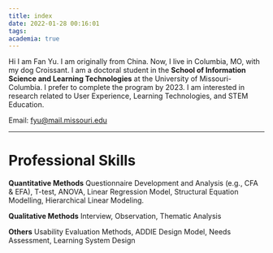 ```yaml
---
title: index
date: 2022-01-28 00:16:01
tags:
academia: true
---
```


Hi I am Fan Yu. 
I am originally from China. Now, I live in Columbia, MO, with my dog Croissant.
I am a doctoral student in the **School of Information Science and Learning Technologies** at the University of Missouri-Columbia. I prefer to complete the program by 2023. 
I am interested in research related to User Experience, Learning Technologies, and STEM Education.

Email: fyu@mail.missouri.edu


***

# Professional Skills
**Quantitative Methods**
Questionnaire Development and Analysis (e.g., CFA & EFA), T-test, ANOVA, Linear Regression Model, Structural Equation Modelling, Hierarchical Linear Modeling.

**Qualitative Methods**
Interview, Observation, Thematic Analysis

**Others**
Usability Evaluation Methods, ADDIE Design Model, Needs Assessment, Learning System Design
